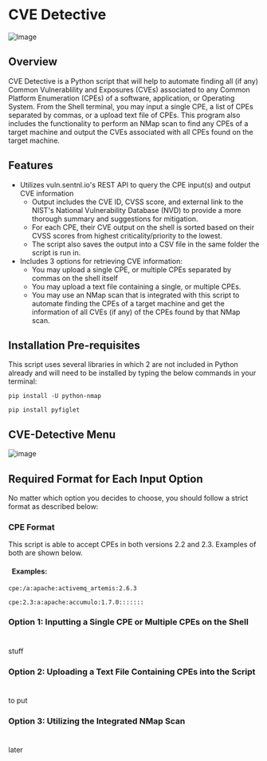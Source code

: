 # CVE Detective #
![Image](https://security.virginia.edu/sites/security.virginia.edu/files/e%20a%20hack%20detective..jpg)

## Overview  ##
CVE Detective is a Python script that will help to automate finding all (if any) Common Vulnerablility and Exposures (CVEs) associated to any Common Platform Enumeration (CPEs) of a software, application, or Operating System.  From the Shell terminal, you may input a single CPE, a list of CPEs separated by commas, or a upload text file of CPEs.  This program also includes the functionality to perform an NMap scan to find any CPEs of a target machine and output the CVEs associated with all CPEs found on the target machine.

## Features
  * Utilizes vuln.sentnl.io's REST API to query the CPE input(s) and output CVE information
    * Output includes the CVE ID, CVSS score, and external link to the NIST's National Vulnerability Database (NVD) to provide a more thorough summary and suggestions for mitigation.
    * For each CPE, their CVE output on the shell is sorted based on their CVSS scores from highest criticality/priority to the lowest.
    * The script also saves the output into a CSV file in the same folder the script is run in.
  * Includes 3 options for retrieving CVE information:
    * You may upload a single CPE, or multiple CPEs separated by commas on the shell itself
    * You may upload a text file containing a single, or multiple CPEs.
    * You may use an NMap scan that is integrated with this script to automate finding the CPEs of a target machine and get the information of all CVEs (if any) of the CPEs found by that NMap scan. 

## Installation Pre-requisites
This script uses several libraries in which 2 are not included in Python already and will need to be installed by typing the below commands in your terminal:
``` 
pip install -U python-nmap
```
```
pip install pyfiglet
```

## CVE-Detective Menu
![image](https://user-images.githubusercontent.com/100049886/155829631-26dfccad-f9f0-4152-b358-1b56bb5bfaab.png)


## Required Format for Each Input Option
No matter which option you decides to choose, you should follow a strict format as described below:

### CPE Format
This script is able to accept CPEs in both versions 2.2 and 2.3. Examples of both are shown below.
#### &ensp;Examples:
```
cpe:/a:apache:activemq_artemis:2.6.3
```
```
cpe:2.3:a:apache:accumulo:1.7.0:::::::
```

### Option 1: Inputting a Single CPE or Multiple CPEs on the Shell
#
stuff
### Option 2: Uploading a Text File Containing CPEs into the Script
#
to put
### Option 3: Utilizing the Integrated NMap Scan 
#
later

